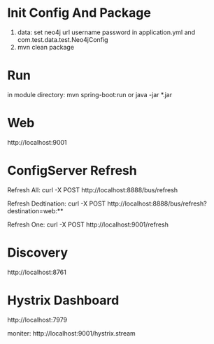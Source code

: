 # Init Config And Package
1. data: set neo4j url username password in application.yml and com.test.data.test.Neo4jConfig
2. mvn clean package

# Run
in module directory:
mvn spring-boot:run
or java -jar  *.jar

# Web
http://localhost:9001

# ConfigServer Refresh
Refresh All:
curl -X POST http://localhost:8888/bus/refresh

Refresh Dedtination:
curl -X POST http://localhost:8888/bus/refresh?destination=web:**

Refresh One:
curl -X POST http://localhost:9001/refresh

# Discovery
http://localhost:8761

# Hystrix Dashboard
http://localhost:7979

moniter:
http://localhost:9001/hystrix.stream
